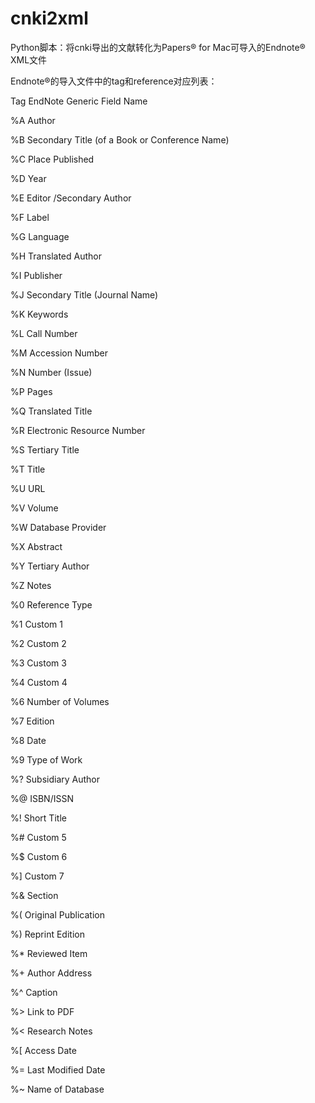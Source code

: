 # cnki2xml
Python脚本：将cnki导出的文献转化为Papers® for Mac可导入的Endnote® XML文件

Endnote®的导入文件中的tag和reference对应列表：

Tag		EndNote Generic Field Name

%A		Author

%B		Secondary Title (of a Book or Conference Name)

%C		Place Published

%D		Year

%E		Editor /Secondary Author

%F		Label

%G		Language

%H		Translated Author

%I		Publisher

%J		Secondary Title (Journal Name)

%K		Keywords

%L		Call Number

%M		Accession Number

%N		Number (Issue)

%P		Pages

%Q		Translated Title

%R		Electronic Resource Number

%S		Tertiary Title

%T		Title

%U		URL

%V		Volume

%W		Database Provider

%X		Abstract

%Y		Tertiary Author

%Z		Notes

%0		Reference Type

%1		Custom 1

%2		Custom 2

%3		Custom 3

%4		Custom 4

%6		Number of Volumes

%7		Edition

%8		Date

%9		Type of Work

%?		Subsidiary Author

%@		ISBN/ISSN

%!		Short Title

%#		Custom 5

%$		Custom 6

%]		Custom 7

%&		Section

%(		Original Publication

%)		Reprint Edition

%*		Reviewed Item

%+		Author Address

%^		Caption

%>		Link to PDF

%<		Research Notes

%[		Access Date

%=		Last Modified Date

%~		Name of Database
